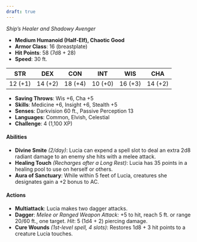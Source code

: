 ```yaml
---
draft: true
---
```


_Ship’s Healer and Shadowy Avenger_

- **Medium Humanoid (Half-Elf), Chaotic Good**
- **Armor Class**: 16 (breastplate)
- **Hit Points**: 58 (7d8 + 28)
- **Speed**: 30 ft.

|STR|DEX|CON|INT|WIS|CHA|
|---|---|---|---|---|---|
|12 (+1)|14 (+2)|18 (+4)|10 (+0)|16 (+3)|14 (+2)|

- **Saving Throws**: Wis +6, Cha +5
- **Skills**: Medicine +6, Insight +6, Stealth +5
- **Senses**: Darkvision 60 ft., Passive Perception 13
- **Languages**: Common, Elvish, Celestial
- **Challenge**: 4 (1,100 XP)

#### **Abilities**

- **Divine Smite** _(2/day)_: Lucia can expend a spell slot to deal an extra 2d8 radiant damage to an enemy she hits with a melee attack.
- **Healing Touch** _(Recharges after a Long Rest)_: Lucia has 35 points in a healing pool to use on herself or others.
- **Aura of Sanctuary**: While within 5 feet of Lucia, creatures she designates gain a +2 bonus to AC.

#### **Actions**

- **Multiattack**: Lucia makes two dagger attacks.
- **Dagger**: _Melee or Ranged Weapon Attack:_ +5 to hit, reach 5 ft. or range 20/60 ft., one target. _Hit_: 5 (1d4 + 2) piercing damage.
- **Cure Wounds** _(1st-level spell, 4 slots)_: Restores 1d8 + 3 hit points to a creature Lucia touches.